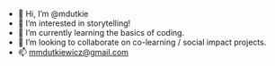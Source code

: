 - 👋 Hi, I’m @mdutkie
- 👀 I’m interested in storytelling!
- 🌱 I’m currently learning the basics of coding.
- 💞️ I’m looking to collaborate on co-learning / social impact projects.
- 📫 mmdutkiewicz@gmail.com

<!---
mdutkie/mdutkie is a ✨ special ✨ repository because its `README.md` (this file) appears on your GitHub profile.
You can click the Preview link to take a look at your changes.
--->
